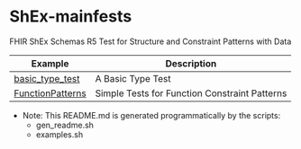 # ShEx-mainfests
FHIR ShEx Schemas R5 Test for Structure and Constraint Patterns with Data
 
| Example | Description |
| ------- | ----------- |
| [basic_type_test](https://shex.io/webapps/packages/extension-map/doc/shexmap-simple?manifestURL=https://fhircat.github.io/ShExValidation/2023JBISubmissionSupport/constraint_patterns_examples/basic_type_test/basic_type_test.yaml) | A Basic Type Test |
| [FunctionPatterns](https://shex.io/webapps/packages/extension-map/doc/shexmap-simple?manifestURL=https://fhircat.github.io/ShExValidation/2023JBISubmissionSupport/constraint_patterns_examples/FunctionPatterns/FunctionPatterns.yaml) | Simple Tests for Function Constraint Patterns |
- Note: This README.md is generated programmatically by the scripts:
   - gen_readme.sh
   - examples.sh
